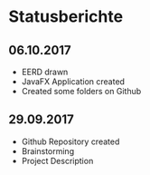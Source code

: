 # Statusberichte


## 06.10.2017
- EERD drawn
- JavaFX Application created
- Created some folders on Github



## 29.09.2017
- Github Repository created
- Brainstorming
- Project Description
